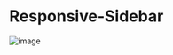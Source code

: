 # Responsive-Sidebar

![image](https://github.com/shahbazalamjobs/Responsive-Sidebar/assets/125631878/d718c7b9-be13-46f9-a32c-08b0fbb04423)

